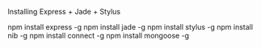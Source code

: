 Installing Express + Jade + Stylus

npm install express -g
npm install jade -g
npm install stylus -g
npm install nib -g
npm install connect -g
npm install mongoose -g
